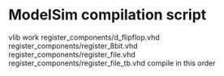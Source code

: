 # ModelSim compilation script
vlib work
 register_components/d_flipflop.vhd
 register_components/register_8bit.vhd  
 register_components/register_file.vhd
 register_components/register_file_tb.vhd
  compile in this order
